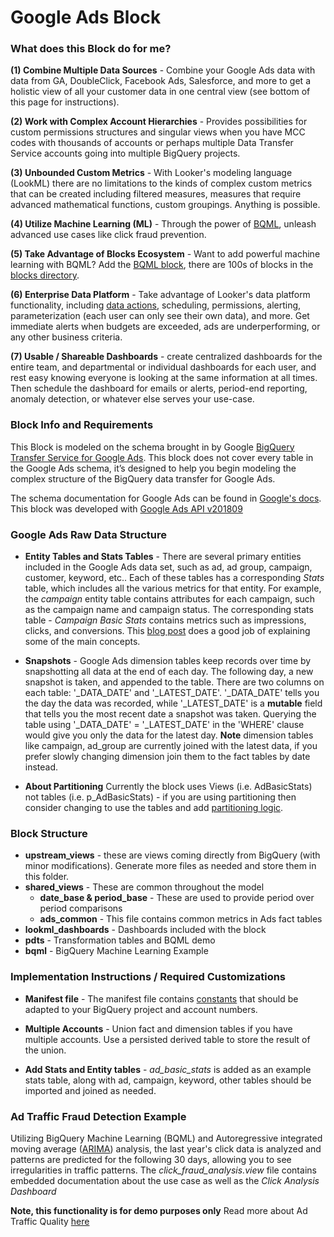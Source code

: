 # Google Ads Block
### What does this Block do for me?

**(1) Combine Multiple Data Sources** - Combine your Google Ads data with data from GA, DoubleClick, Facebook Ads, Salesforce, and more to get a holistic view of all your customer data in one central view (see bottom of this page for instructions).

**(2) Work with Complex Account Hierarchies** - Provides possibilities for custom permissions structures and singular views when you have MCC codes with thousands of accounts or perhaps multiple Data Transfer Service accounts going into multiple BigQuery projects.

**(3) Unbounded Custom Metrics** - With Looker's modeling language (LookML) there are no limitations to the kinds of complex custom metrics that can be created including filtered measures, measures that require advanced mathematical functions, custom groupings. Anything is possible.

**(4) Utilize Machine Learning (ML)** - Through the power of [BQML](https://cloud.google.com/bigquery-ml/docs), unleash advanced use cases like click fraud prevention.

**(5) Take Advantage of Blocks Ecosystem** - Want to add powerful machine learning with BQML? Add the [BQML block](https://looker.com/platform/blocks/source/bigquery-machine-learning-by-google), there are 100s of blocks in the [blocks directory](https://looker.com/platform/directory/home).

**(6) Enterprise Data Platform** - Take advantage of Looker's data platform functionality, including [data actions](https://looker.com/platform/actions), scheduling, permissions, alerting, parameterization (each user can only see their own data), and more. Get immediate alerts when budgets are exceeded, ads are underperforming, or any other business criteria.

**(7) Usable / Shareable Dashboards** - create centralized dashboards for the entire team, and departmental or individual dashboards for each user, and rest easy knowing everyone is looking at the same information at all times. Then schedule the dashboard for emails or alerts, period-end reporting, anomaly detection, or whatever else serves your use-case.

### Block Info and Requirements

This Block is modeled on the schema brought in by Google [BigQuery Transfer Service for Google Ads](https://cloud.google.com/bigquery-transfer/docs/adwords-transfer). This block does not cover every table in the Google Ads schema, it’s designed to help you begin modeling the complex structure of the BigQuery data transfer for Google Ads.


The schema documentation for Google Ads can be found in [Google's docs](https://developers.google.com/ads/api/docs/appendix/reports/). This block was developed with [Google Ads API v201809](https://developers.google.com/adwords/api/docs/appendix/reports/all-reports)

### Google Ads Raw Data Structure

* **Entity Tables and Stats Tables** - There are several primary entities included in the Google Ads data set, such as ad, ad group, campaign, customer, keyword, etc.. Each of these tables has a corresponding _Stats_ table, which includes all the various metrics for that entity. For example, the _campaign_ entity table contains attributes for each campaign, such as the campaign name and campaign status. The corresponding stats table - _Campaign Basic Stats_ contains metrics such as impressions, clicks, and conversions. This [blog post](https://www.bounteous.com/insights/2019/08/21/navigating-google-ad-data-transfer-bigquery/) does a good job of explaining some of the main concepts.

* **Snapshots** - Google Ads dimension tables keep records over time by snapshotting all data at the end of each day. The following day, a new snapshot is taken, and appended to the table. There are two columns on each table: '_DATA_DATE' and '_LATEST_DATE'. '_DATA_DATE' tells you the day the data was recorded, while '_LATEST_DATE' is a **mutable** field that tells you the most recent date a snapshot was taken. Querying the table using '_DATA_DATE' = '_LATEST_DATE' in the 'WHERE' clause would give you only the data for the latest day. **Note** dimension tables like campaign, ad_group are currently joined with the latest data, if you prefer slowly changing dimension join them to the fact tables by date instead.

* **About Partitioning** Currently the block uses Views (i.e. AdBasicStats) not tables (i.e. p_AdBasicStats) - if you are using partitioning then consider changing to use the tables and add [partitioning logic](https://discourse.looker.com/t/analytic-block-partitioned-date-filters-in-bigquery/4380).

### Block Structure

* **upstream_views** - these are views coming directly from BigQuery (with minor modifications). Generate more files as needed and store them in this folder.
* **shared_views** - These are common throughout the model
  * **date_base & period_base** - These are used to provide period over period comparisons
  * **ads_common** - This file contains common metrics in Ads fact tables
* **lookml_dashboards** - Dashboards included with the block
* **pdts** - Transformation tables and BQML demo
* **bqml** - BigQuery Machine Learning Example


### Implementation Instructions / Required Customizations

* **Manifest file** - The manifest file contains [constants](https://docs.looker.com/reference/manifest-params/constant) that should be adapted to your BigQuery project and account numbers.

* **Multiple Accounts** - Union fact and dimension tables if you have multiple accounts. Use a persisted derived table to store the result of the union.

* **Add Stats and Entity tables** - _ad_basic_stats_ is added as an example stats table, along with ad, campaign, keyword, other tables should be imported and joined as needed.

### Ad Traffic Fraud Detection Example ###

Utilizing BigQuery Machine Learning (BQML) and Autoregressive integrated moving average ([ARIMA](https://towardsdatascience.com/how-to-do-time-series-forecasting-in-bigquery-af9eb6be8159)) analysis, the last year's click data is analyzed and patterns are predicted for the following 30 days, allowing you to see irregularities in traffic patterns. The _click_fraud_analysis.view_ file contains embedded documentation about the use case as well as the _Click Analysis Dashboard_

**Note, this functionality is for demo purposes only** Read more about Ad Traffic Quality [here](https://www.google.com/ads/adtrafficquality)

